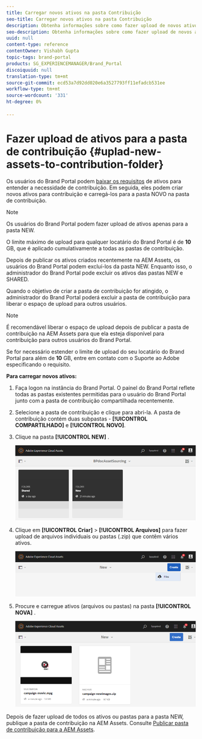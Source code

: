 ```yaml
---
title: Carregar novos ativos na pasta Contribuição
seo-title: Carregar novos ativos na pasta Contribuição
description: Obtenha informações sobre como fazer upload de novos ativos para a pasta de contribuição no Brand Portal.
seo-description: Obtenha informações sobre como fazer upload de novos ativos para a pasta de contribuição no Brand Portal.
uuid: null
content-type: reference
contentOwner: Vishabh Gupta
topic-tags: brand-portal
products: SG_EXPERIENCEMANAGER/Brand_Portal
discoiquuid: null
translation-type: tm+mt
source-git-commit: ecd53a7d92dd020e6a3527793ff11efadcb531ee
workflow-type: tm+mt
source-wordcount: '331'
ht-degree: 0%

---
```



# Fazer upload de ativos para a pasta de contribuição {#uplad-new-assets-to-contribution-folder}

Os usuários do Brand Portal podem [baixar os requisitos](brand-portal-download-asset-requirements.md) de ativos para entender a necessidade de contribuição.
Em seguida, eles podem criar novos ativos para contribuição e carregá-los para a pasta NOVO na pasta de contribuição.

>[!NOTE]
>
>Os usuários do Brand Portal podem fazer upload de ativos apenas para a pasta NEW.
>
>O limite máximo de upload para qualquer locatário do Brand Portal é de **10** GB, que é aplicado cumulativamente a todas as pastas de contribuição.

Depois de publicar os ativos criados recentemente na AEM Assets, os usuários do Brand Portal podem excluí-los da pasta NEW. Enquanto isso, o administrador do Brand Portal pode excluir os ativos das pastas NEW e SHARED.

Quando o objetivo de criar a pasta de contribuição for atingido, o administrador do Brand Portal poderá excluir a pasta de contribuição para liberar o espaço de upload para outros usuários.

>[!NOTE]
>
>É recomendável liberar o espaço de upload depois de publicar a pasta de contribuição na AEM Assets para que ela esteja disponível para contribuição para outros usuários do Brand Portal.
>
>Se for necessário estender o limite de upload do seu locatário do Brand Portal para além de **10** GB, entre em contato com o Suporte ao Adobe especificando o requisito.

**Para carregar novos ativos:**

1. Faça logon na instância do Brand Portal.
O painel do Brand Portal reflete todas as pastas existentes permitidas para o usuário do Brand Portal junto com a pasta de contribuição compartilhada recentemente.

1. Selecione a pasta de contribuição e clique para abri-la. A pasta de contribuição contém duas subpastas - **[!UICONTROL COMPARTILHADO]** e **[!UICONTROL NOVO]**.

1. Clique na pasta **[!UICONTROL NEW]** .

   ![](assets/upload-new-assets1.png)

1. Clique em **[!UICONTROL Criar]** > **[!UICONTROL Arquivos]** para fazer upload de arquivos individuais ou pastas (.zip) que contêm vários ativos.

   ![](assets/upload-new-assets2.png)

1. Procure e carregue ativos (arquivos ou pastas) na pasta **[!UICONTROL NOVA]** .

   ![](assets/upload-new-assets3.png)

Depois de fazer upload de todos os ativos ou pastas para a pasta NEW, publique a pasta de contribuição na AEM Assets. Consulte [Publicar pasta de contribuição para a AEM Assets](brand-portal-publish-contribution-folder-to-aem-assets.md).
